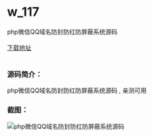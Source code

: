 # w_117
php微信QQ域名防封防红防屏蔽系统源码
<br/></br>
[下载地址](https://www.uuid2.com/117.html "下载地址")
<br/></br>
<h3>源码简介：</h3>
<p>php微信QQ域名防封防红防屏蔽系统源码 , 亲测可用<p>
<h3>截图：</h3>
<img src="https://www.uuid2.com/wp-content/uploads/img/202105/44eeef5680.jpg" alt="php微信QQ域名防封防红防屏蔽系统源码">
